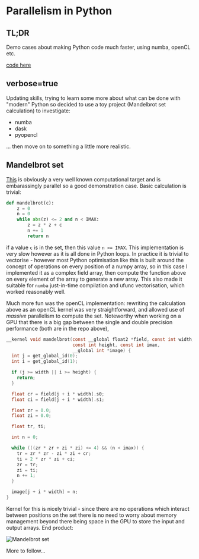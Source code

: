 # Parallelism in Python

## TL;DR

Demo cases about making Python code much faster, using numba, openCL etc.

[code here](https://github.com/graeme-winter/sidewinder)

## verbose=true

Updating skills, trying to learn some more about what can be done with "modern" Python so decided to use a toy project (Mandelbrot set calculation) to investigate:

- numba
- dask
- pyopencl

... then move on to something a little more realistic.

## Mandelbrot set

[This](https://en.wikipedia.org/wiki/Mandelbrot_set) is obviously a very well known computational target and is embarassingly parallel so a good demonstration case. Basic calculation is trivial:

```python
def mandelbrot(c):
    z = 0
    n = 0
    while abs(z) <= 2 and n < IMAX:
        z = z * z + c
        n += 1
		return n
```

if a value `c` is in the set, then this value `n >= IMAX`. This implementation is very slow however as it is all done in Python loops. In practice it is trivial to vectorise - however most Python optimisation like this is built around the concept of operations on every position of a numpy array, so in this case I implemented it as a complex field array, then compute the function above on every element of the array to generate a new array. This also made it suitable for `numba` just-in-time compilation and ufunc vectorisation, which worked reasonably well.

Much more fun was the openCL implementation: rewriting the calculation above as an openCL kernel was very straightforward, and allowed use of _massive_ parallelism to compute the set. Noteworthy when working on a GPU that there is a big gap between the single and double precision performance (both are in the repo above),

```c
__kernel void mandelbrot(const __global float2 *field, const int width,
                         const int height, const int imax,
                         __global int *image) {
  int j = get_global_id(0);
  int i = get_global_id(1);

  if (j >= width || i >= height) {
    return;
  }

  float cr = field[j + i * width].s0;
  float ci = field[j + i * width].s1;

  float zr = 0.0;
  float zi = 0.0;

  float tr, ti;

  int n = 0;

  while (((zr * zr + zi * zi) <= 4) && (n < imax)) {
    tr = zr * zr - zi * zi + cr;
    ti = 2 * zr * zi + ci;
    zr = tr;
    zi = ti;
    n += 1;
  }

  image[j + i * width] = n;
}
```

Kernel for this is nicely trivial - since there are no operations which interact between positions on the set there is no need to worry about memory management beyond there being space in the GPU to store the input and output arrays. End product:

![Mandelbrot set](./2021-04-19/mandelbrot.png)

More to follow...
